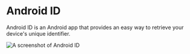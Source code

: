 Android ID
==========

Android ID is an Android app that provides an easy way to retrieve your device's unique identifier.

![A screenshot of Android ID](https://raw.github.com/geeksunny/AndroidID/master/screenshot.png "Android ID")